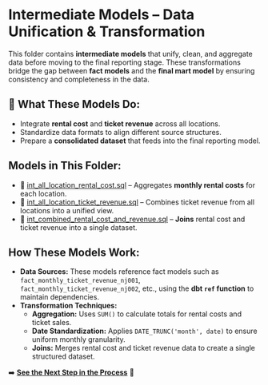 #  Intermediate Models – Data Unification & Transformation

This folder contains **intermediate models** that unify, clean, and aggregate data before moving to the final reporting stage. These transformations bridge the gap between **fact models** and the **final mart model** by ensuring consistency and completeness in the data.

## 🔹 What These Models Do:
- Integrate **rental cost** and **ticket revenue** across all locations.
- Standardize data formats to align different source structures.
- Prepare a **consolidated dataset** that feeds into the final reporting model.

##  Models in This Folder:
- 📄 [int_all_location_rental_cost.sql](int_all_location_rental_cost.sql) – Aggregates **monthly rental costs** for each location.
- 📄 [int_all_location_ticket_revenue.sql](int_all_location_ticket_revenue.sql) – Combines ticket revenue from all locations into a unified view.
- 📄 [int_combined_rental_cost_and_revenue.sql](int_combined_rental_cost_and_revenue.sql) – **Joins** rental cost and ticket revenue into a single dataset.

##  How These Models Work:
- **Data Sources:** These models reference fact models such as `fact_monthly_ticket_revenue_nj001`, `fact_monthly_ticket_revenue_nj002`, etc., using the **dbt `ref` function** to maintain dependencies.
- **Transformation Techniques:** 
  - **Aggregation:** Uses `SUM()` to calculate totals for rental costs and ticket sales.
  - **Date Standardization:** Applies `DATE_TRUNC('month', date)` to ensure uniform monthly granularity.
  - **Joins:** Merges rental cost and ticket revenue data to create a single structured dataset.

➡️ **[See the Next Step in the Process](../../README.md)** 🔗
